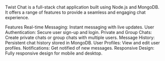 Twist Chat is a full-stack chat application built using Node.js and MongoDB. It offers a range of features to provide a seamless and engaging chat experience.


Features
Real-time Messaging: Instant messaging with live updates.
User Authentication: Secure user sign-up and login.
Private and Group Chats: Create private chats or group chats with multiple users.
Message History: Persistent chat history stored in MongoDB.
User Profiles: View and edit user profiles.
Notifications: Get notified of new messages.
Responsive Design: Fully responsive design for mobile and desktop.
